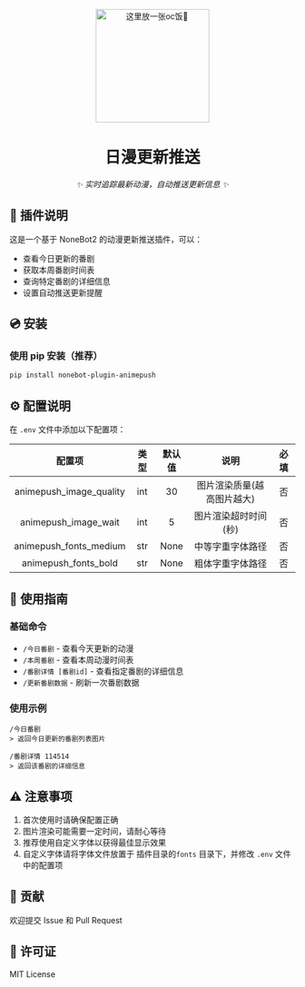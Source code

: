 <!-- markdownlint-disable MD033 MD036 MD041 -->

<p align="center">
  <a href="https://huanxinbot.com/"><img src="https://raw.githubusercontent.com/huanxin996/nonebot_plugin_hx-yinying/main/.venv/hx_img.png" width="200" height="200" alt="这里放一张oc饭🤤"></a>
</p>

<div align="center">

# 日漫更新推送

_✨ 实时追踪最新动漫，自动推送更新信息 ✨_

</div>

## 📝 插件说明

这是一个基于 NoneBot2 的动漫更新推送插件，可以：

- 查看今日更新的番剧
- 获取本周番剧时间表
- 查询特定番剧的详细信息
- 设置自动推送更新提醒

## 💿 安装

### 使用 pip 安装（推荐）

```bash
pip install nonebot-plugin-animepush
```

## ⚙️ 配置说明

在 `.env` 文件中添加以下配置项：

| 配置项 | 类型 | 默认值 | 说明 | 必填 |
|:-----:|:----:|:----:|:----:|:----:|
| animepush_image_quality | int | 30 | 图片渲染质量(越高图片越大) | 否 |
| animepush_image_wait | int | 5 | 图片渲染超时时间(秒) | 否 |
| animepush_fonts_medium | str | None | 中等字重字体路径 | 否 |
| animepush_fonts_bold | str | None | 粗体字重字体路径 | 否 |

## 🎯 使用指南

### 基础命令

- `/今日番剧` - 查看今天更新的动漫
- `/本周番剧` - 查看本周动漫时间表
- `/番剧详情 [番剧id]` - 查看指定番剧的详细信息
- `/更新番剧数据` - 刷新一次番剧数据

### 使用示例

```
/今日番剧
> 返回今日更新的番剧列表图片

/番剧详情 114514
> 返回该番剧的详细信息
```

## ⚠️ 注意事项

1. 首次使用时请确保配置正确
2. 图片渲染可能需要一定时间，请耐心等待
3. 推荐使用自定义字体以获得最佳显示效果
4. 自定义字体请将字体文件放置于 插件目录的`fonts` 目录下，并修改 `.env` 文件中的配置项

## 🤝 贡献

欢迎提交 Issue 和 Pull Request

## 📄 许可证

MIT License
